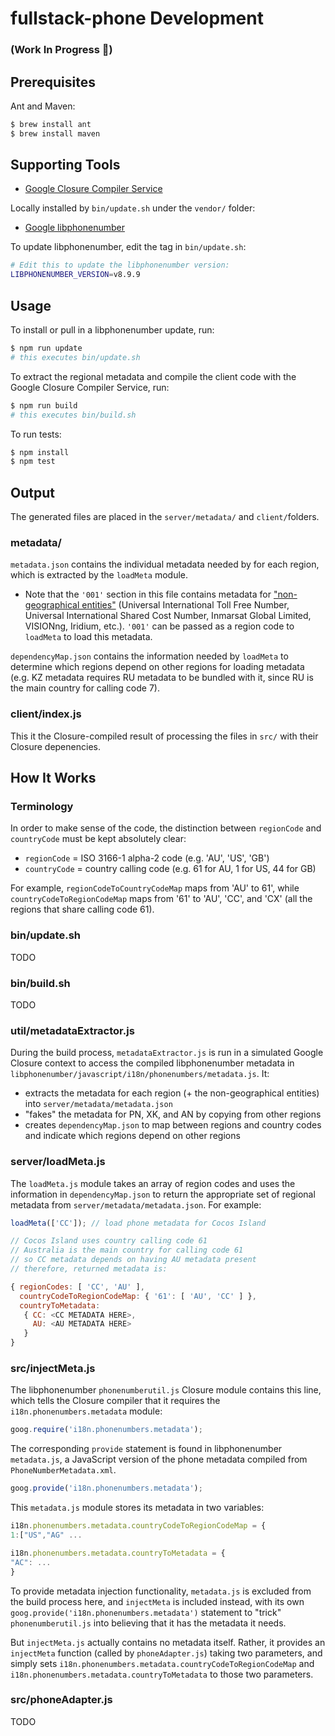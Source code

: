 fullstack-phone Development
======================

### (Work In Progress 🚧)

Prerequisites
------------

Ant and Maven:
```bash
$ brew install ant
$ brew install maven
```

Supporting Tools
---

* [Google Closure Compiler Service](https://developers.google.com/closure/compiler/docs/api-ref)

Locally installed by `bin/update.sh` under the `vendor/` folder:

- [Google libphonenumber](https://github.com/googlei18n/libphonenumber)

To update libphonenumber, edit the tag in `bin/update.sh`:

```bash
# Edit this to update the libphonenumber version:
LIBPHONENUMBER_VERSION=v8.9.9
```

Usage
-----

To install or pull in a libphonenumber update, run:

```bash
$ npm run update
# this executes bin/update.sh
```

To extract the regional metadata and compile the client code with the Google Closure Compiler Service, run:

```bash
$ npm run build
# this executes bin/build.sh
```

To run tests:

```bash
$ npm install
$ npm test
```

Output
------

The generated files are placed in the `server/metadata/` and `client/`folders.

### metadata/

`metadata.json` contains the individual metadata needed by for each region, which is extracted by the `loadMeta` module.

* Note that the `'001'` section in this file contains metadata for ["non-geographical entities"](https://github.com/googlei18n/libphonenumber/blob/master/resources/PhoneNumberMetadata.xml#L19) (Universal International Toll Free Number, Universal International Shared Cost Number, Inmarsat Global Limited, VISIONng, Iridium, etc.). `'001'` can be passed as a region code to `loadMeta` to load this metadata.

`dependencyMap.json` contains the information needed by `loadMeta` to determine which regions depend on other regions for loading metadata (e.g. KZ metadata requires RU metadata to be bundled with it, since RU is the main country for calling code 7).

### client/index.js

This it the Closure-compiled result of processing the files in `src/` with their Closure depenencies.

How It Works
------------

### Terminology

In order to make sense of the code, the distinction between `regionCode` and `countryCode` must be kept absolutely clear:

- `regionCode` = ISO 3166-1 alpha-2 code (e.g. 'AU', 'US', 'GB')
- `countryCode` = country calling code (e.g. 61 for AU, 1 for US, 44 for GB)

For example, `regionCodeToCountryCodeMap` maps from 'AU' to 61', while `countryCodeToRegionCodeMap` maps from '61' to 'AU', 'CC', and 'CX' (all the regions that share calling code 61).

### bin/update.sh

TODO

### bin/build.sh

TODO

### util/metadataExtractor.js

During the build process, `metadataExtractor.js` is run in a simulated Google Closure context to access the compiled libphonenumber metadata in `libphonenumber/javascript/i18n/phonenumbers/metadata.js`. It:

- extracts the metadata for each region (+ the non-geographical entities) into `server/metadata/metadata.json`
- "fakes" the metadata for PN, XK, and AN by copying from other regions
- creates `dependencyMap.json` to map between regions and country codes and indicate which regions depend on other regions

### server/loadMeta.js

The `loadMeta.js` module takes an array of region codes and uses the information in `dependencyMap.json` to return the appropriate set of regional metadata from `server/metadata/metadata.json`. For example:

```js
loadMeta(['CC']); // load phone metadata for Cocos Island

// Cocos Island uses country calling code 61
// Australia is the main country for calling code 61
// so CC metadata depends on having AU metadata present
// therefore, returned metadata is:

{ regionCodes: [ 'CC', 'AU' ],
  countryCodeToRegionCodeMap: { '61': [ 'AU', 'CC' ] },
  countryToMetadata:
   { CC: <CC METADATA HERE>,
     AU: <AU METADATA HERE>
   }
}
```

### src/injectMeta.js

The libphonenumber `phonenumberutil.js` Closure module contains this line, which tells the Closure compiler that it requires the `i18n.phonenumbers.metadata` module:

```js
goog.require('i18n.phonenumbers.metadata');
```

The corresponding `provide` statement is found in libphonenumber `metadata.js`, a JavaScript version of the phone metadata compiled from `PhoneNumberMetadata.xml`.

```js
goog.provide('i18n.phonenumbers.metadata');
```

This `metadata.js` module stores its metadata in two variables:

```js
i18n.phonenumbers.metadata.countryCodeToRegionCodeMap = {
1:["US","AG" ...

i18n.phonenumbers.metadata.countryToMetadata = {
"AC": ...
}
```

To provide metadata injection functionality, `metadata.js` is excluded from the build process here, and `injectMeta` is included instead, with its own `goog.provide('i18n.phonenumbers.metadata')` statement to "trick" `phonenumberutil.js` into believing that it has the metadata it needs.

But `injectMeta.js` actually contains no metadata itself. Rather, it provides an `injectMeta` function (called by `phoneAdapter.js`) taking two parameters, and simply sets `i18n.phonenumbers.metadata.countryCodeToRegionCodeMap` and `i18n.phonenumbers.metadata.countryToMetadata` to those two parameters.

### src/phoneAdapter.js

TODO
